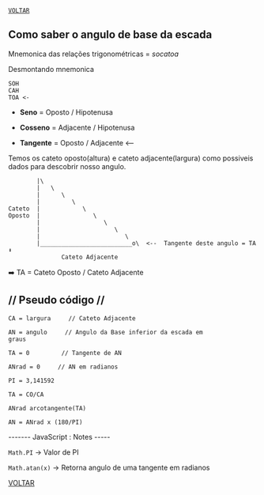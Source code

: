 [`VOLTAR`](./)
## Como saber o angulo de base da escada ##

Mnemonica das relações trigonométricas = *socatoa*

Desmontando mnemonica

    SOH
    CAH
    TOA <-


- **Seno**  = Oposto / Hipotenusa

- **Cosseno** = Adjacente / Hipotenusa

- **Tangente** = Oposto / Adjacente   <--

Temos os cateto oposto(altura) e cateto adjacente(largura) como possiveis dados para descobrir nosso angulo.

```
        |\                               
        |   \                                           
        |      \                                          
        |         \                               
Cateto  |            \
Oposto  |               \
        |                  \                     
        |                     \                      
        |                        \                
        |__________________________o\  <--  Tangente deste angulo = TA ⬇️
               Cateto Adjacente
```
          

➡️ TA = Cateto Oposto / Cateto Adjacente

## // Pseudo código // ##

```
CA = largura     // Cateto Adjacente

AN = angulo     // Angulo da Base inferior da escada em 
graus

TA = 0         // Tangente de AN

ANrad = 0     // AN em radianos

PI = 3,141592

TA = CO/CA 

ANrad arcotangente(TA)

AN = ANrad x (180/PI)

```
------- JavaScript : Notes -----

`Math.PI` -> Valor de PI

`Math.atan(x)` -> Retorna angulo de uma tangente em radianos

[VOLTAR](./)







